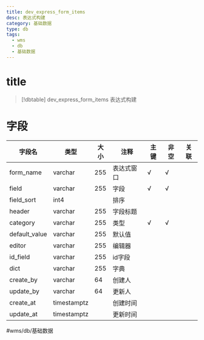 ```yaml
---
title: dev_express_form_items
desc: 表达式构建
category: 基础数据
type: db
tags:
  - wms
  - db
  - 基础数据
---
```


# title
>[!dbtable] dev_express_form_items
> 表达式构建

# 字段
| 字段名 | 类型 | 大小 | 注释 | 主键 | 非空 | 关联 |
| --- | --- | --- | --- | --- | --- | --- |
| form_name | varchar | 255 | 表达式窗口 | √ | √ |  |
| field | varchar | 255 | 字段 | √ | √ |  |
| field_sort | int4 |  | 排序 |  |  |  |
| header | varchar | 255 | 字段标题 |  |  |  |
| category | varchar | 255 | 类型 | √ | √ |  |
| default_value | varchar | 255 | 默认值 |  |  |  |
| editor | varchar | 255 | 编辑器 |  |  |  |
| id_field | varchar | 255 | id字段 |  |  |  |
| dict | varchar | 255 | 字典 |  |  |  |
| create_by | varchar | 64 | 创建人 |  |  |  |
| update_by | varchar | 64 | 更新人 |  |  |  |
| create_at | timestamptz |  | 创建时间 |  |  |  |
| update_at | timestamptz |  | 更新时间 |  |  |  |
#wms/db/基础数据
